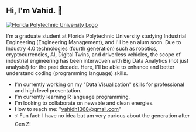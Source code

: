 ## Hi, I'm Vahid. 👋

[![Florida Polytechnic University Logo](https://floridapoly.edu/university-relations/brand/assets/floridapoly_fulllogo_rgb_fc.jpg)](https://floridapoly.edu/)


I'm a graduate student at Florida Polytechnic University studying Industrial Engineering (Engineering Management), and I'll be an alum soon. Due to Industry 4.0 technologies (fourth generation) such as robotics, cryptocurrencies, AI, Digital Twins, and driverless vehicles, the scope of industrial engineering has been interwoven with Big Data Analytics (not just analysis!) for the past decade.
Here, I'll be able to enhance and better understand coding (programming language) skills.


- I’m currently working on my "Data Visualization" skills for professional and high level presentation. 
- I’m currently learning **R** language programming.
-  I’m looking to collaborate on newable and clean energies.
-  How to reach me: "vahidh1368@gmail.com"
- ⚡ Fun fact: I have no idea but am very curious about the generation after Gen Z!

